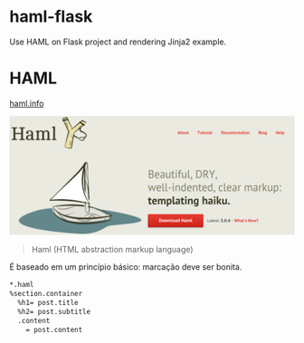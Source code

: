 # haml-flask

Use HAML on Flask project and rendering Jinja2 example.

# HAML

[haml.info](haml.info)

![haml01.png](haml01.png)

> Haml (HTML abstraction markup language)

É baseado em um princípio básico: marcação deve ser bonita.

```
*.haml
%section.container
  %h1= post.title
  %h2= post.subtitle
  .content
    = post.content
```

